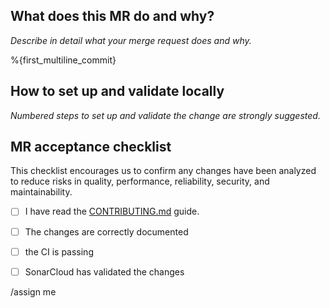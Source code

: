 ## What does this MR do and why?

_Describe in detail what your merge request does and why._

<!--
Please keep this description updated with any discussion that takes place so
that reviewers can understand your intent. Keeping the description updated is
especially important if they didn't participate in the discussion.

Please add "Fixes #<issue number>" if relevant
-->

%{first_multiline_commit}

## How to set up and validate locally

_Numbered steps to set up and validate the change are strongly suggested._

<!--
Example below:

1. Enable the invite modal
   ```ruby
   Feature.enable(:invite_members_group_modal)
   ```
1. In rails console enable the experiment fully
   ```ruby
   Feature.enable(:member_areas_of_focus)
   ```
1. Visit any group or project member pages such as `http://127.0.0.1:3000/groups/flightjs/-/group_members`
1. Click the `invite members` button.
-->

## MR acceptance checklist

This checklist encourages us to confirm any changes have been analyzed to reduce risks in quality, performance, reliability, security, and maintainability.

* [ ] I have read the [CONTRIBUTING.md](../../CONTRIBUTING.md) guide.
* [ ] The changes are correctly documented
* [ ] the CI is passing
* [ ] SonarCloud has validated the changes


/assign me
